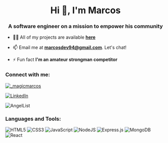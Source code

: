 <h1 align="center">Hi 👋, I'm Marcos</h1>
<h3 align="center">A software engineer on a mission to empower his community</h3>



- 👨‍💻 All of my projects are available <a href = "https://marcoscardoso.netlify.app">**here**</a>

- 📫 Email me at **marcosdev94@gmail.com**. Let's chat! 

- ⚡ Fun fact **I'm an amateur strongman competitor**

<h3 align="left">Connect with me:</h3>
<p align="left"> <a href="https://twitter.com/_magicmarcos" target="blank"><img src="https://img.shields.io/twitter/follow/_magicmarcos?logo=twitter&style=for-the-badge" alt="_magicmarcos" /></a> </p>

<a href="https://www.linkedin.com/in/marcoscardoso-dev/">![LinkedIn](https://img.shields.io/badge/linkedin-%230077B5.svg?style=for-the-badge&logo=linkedin&logoColor=white)</a>

![AngelList](https://img.shields.io/badge/AngelList-%23D4D4D4.svg?style=for-the-badge&logo=AngelList&logoColor=black)

<h3 align="left">Languages and Tools:</h3>

![HTML5](https://img.shields.io/badge/html5-%23E34F26.svg?style=for-the-badge&logo=html5&logoColor=white) ![CSS3](https://img.shields.io/badge/css3-%231572B6.svg?style=for-the-badge&logo=css3&logoColor=white) ![JavaScript](https://img.shields.io/badge/javascript-%23323330.svg?style=for-the-badge&logo=javascript&logoColor=%23F7DF1E) ![NodeJS](https://img.shields.io/badge/node.js-6DA55F?style=for-the-badge&logo=node.js&logoColor=white) ![Express.js](https://img.shields.io/badge/express.js-%23404d59.svg?style=for-the-badge&logo=express&logoColor=%2361DAFB) ![MongoDB](https://img.shields.io/badge/MongoDB-%234ea94b.svg?style=for-the-badge&logo=mongodb&logoColor=white) ![React](https://img.shields.io/badge/react-%2320232a.svg?style=for-the-badge&logo=react&logoColor=%2361DAFB)

